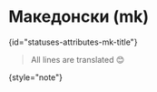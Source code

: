 # Македонски (mk)
{id="statuses-attributes-mk-title"}

> All lines are translated 😊
>
{style="note"}
